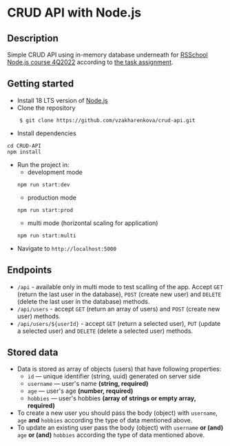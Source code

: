 # CRUD API with Node.js

## Description

Simple CRUD API using in-memory database underneath for [RSSchool Node.js course 4Q2022](https://rs.school/nodejs/) according to [the task assignment](https://github.com/AlreadyBored/nodejs-assignments/blob/main/assignments/crud-api/assignment.md).

## Getting started
- Install 18 LTS version of [Node.js](https://nodejs.org/en/)
- Clone the repository
```
    $ git clone https://github.com/vzakharenkova/crud-api.git
```
- Install dependencies
```
cd CRUD-API
npm install
```
- Run the project in:
  - development mode
  ```
  npm run start:dev
  ```
    - production mode
  ```
  npm run start:prod
  ```
    - multi mode (horizontal scaling for application)
  ```
  npm run start:multi
  ```
- Navigate to `http://localhost:5000`

## Endpoints
- `/api` - available only in multi mode to test scalling of the app. Accept `GET` (return the last user in the database), `POST` (create new user) and `DELETE` (delete the last user in the database) methods. 
- `/api/users` - accept `GET` (return an array of users) and `POST` (create new user) methods.
- `/api/users/${userId}` - accept `GET` (return a selected user), `PUT` (update a selected user) and `DELETE` (delete a selected user) methods.

## Stored data
- Data is stored as array of objects (users) that have following properties:
  - `id` — unique identifier (string, uuid) generated on server side
  - `username` — user's name **(string, required)**
  - `age` — user's age **(number, required)**
  - `hobbies` — user's hobbies **(array of strings or empty array, required)**
- To create a new user you should pass the body (object) with `username`, `age` **and** `hobbies` according the type of data mentioned above.
- To update an existing user pass the body (object) with `username` **or (and)** `age` **or (and)** `hobbies` according the type of data mentioned above.
